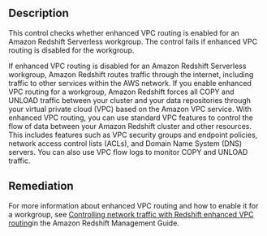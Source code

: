## Description

This control checks whether enhanced VPC routing is enabled for an Amazon Redshift Serverless workgroup. The control fails if enhanced VPC routing is disabled for the workgroup.

If enhanced VPC routing is disabled for an Amazon Redshift Serverless workgroup, Amazon Redshift routes traffic through the internet, including traffic to other services within the AWS network. If you enable enhanced VPC routing for a workgroup, Amazon Redshift forces all COPY and UNLOAD traffic between your cluster and your data repositories through your virtual private cloud (VPC) based on the Amazon VPC service. With enhanced VPC routing, you can use standard VPC features to control the flow of data between your Amazon Redshift cluster and other resources. This includes features such as VPC security groups and endpoint policies, network access control lists (ACLs), and Domain Name System (DNS) servers. You can also use VPC flow logs to monitor COPY and UNLOAD traffic.

## Remediation

For more information about enhanced VPC routing and how to enable it for a workgroup, see [Controlling network traffic with Redshift enhanced VPC routing](https://docs.aws.amazon.com/redshift/latest/mgmt/enhanced-vpc-routing.html)in the Amazon Redshift Management Guide.